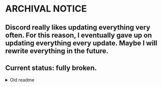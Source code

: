# ARCHIVAL NOTICE
## Discord really likes updating everything very often. For this reason, I eventually gave up on updating everything every update. Maybe I will rewrite everything in the future.
## Current status: fully broken.


<details>
  <summary>Old readme</summary>
# BetterDiscordThemes
A collection of my themes! Some might have old code that is useless, some might be really simple, but I will try to keep everything updated)

## [V3rzeT Theme](https://github.com/V3rzeT/BetterDiscordThemes/releases/download/v1/V3rzeT_latest.theme.css)

### Features
- :white_check_mark: Cyan colors
- :white_check_mark: Neon-ish outlines, borders, and overall look
- :white_check_mark: Transparency and blur
- :white_check_mark: Animated Discord logo on the top left
- :white_check_mark: Reverted many changes like the awful new font, new Discord logo, etc.
- :white_check_mark: Support for the following plugins: Message Logger V2 by 1lighty, Voice Activity by Neodymium, CharCounter by DevilBro, Copier by Strencher, TopRoleEverywhere by DevilBro, OnlineFriendCount by Zerthox, ServerCounter by DevilBro
- :yellow_square: Might be laggy because I'm bad at CSS so it's not that optimized

![V3rzeT Theme screenshot](https://i.imgur.com/BToK2XO.png)

## [Resize Stuff](https://github.com/V3rzeT/BetterDiscordThemes/releases/download/v1/ResizeStuff_latest.theme.css)
### Features
- :white_check_mark: Makes left sidebar bigger
- :white_check_mark: Best used with V3rzeT Theme

![Resize Stuff Theme screenshot](https://i.imgur.com/Jvwe6q4.png)
</details>
